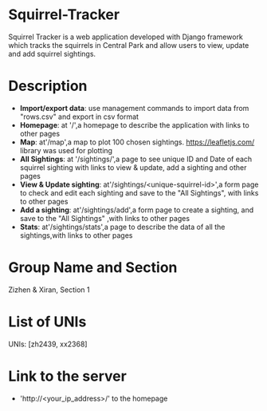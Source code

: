 # Squirrel-Tracker
Squirrel Tracker is a web application developed with Django framework which tracks the squirrels in Central Park and allow users to view, update and add squirrel sightings. 

# Description
  - **Import/export data**: use management commands to import data from "rows.csv" and export in csv format
  - **Homepage**: at '/',a homepage to describe the application with links to other pages
  - **Map**: at'/map',a map to plot 100 chosen sightings. https://leafletjs.com/ library was used for plotting
  - **All Sightings**: at '/sightings/',a page to see unique ID and Date of each squirrel sighting with links to view & update, add a sighting and other pages
  - **View & Update sighting**: at'/sightings/\<unique-squirrel-id\>',a form page to check and edit each sighting and save to the "All Sightings", with links to other pages
  - **Add a sighting**: at'/sightings/add',a form page to create a sighting, and save to the "All Sightings" ,with links to other pages
  - **Stats**: at'/sightings/stats',a page to describe the data of all the sightings,with links to other pages
  
# Group Name and Section
Zizhen & Xiran, Section 1

# List of UNIs
UNIs: [zh2439, xx2368]

# Link to the server
-	'http://<your_ip_address>/' to the homepage
